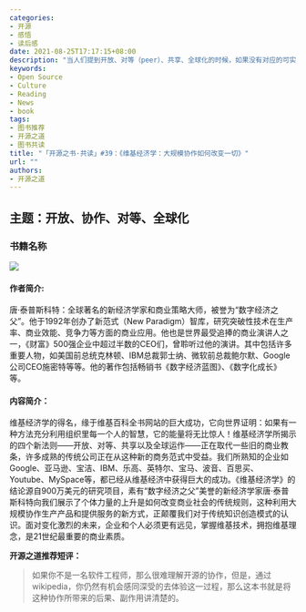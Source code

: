 ```yaml
---
categories:
- 开源
- 感悟
- 读后感
date: 2021-08-25T17:17:15+08:00
description: "当人们提到开放、对等（peer）、共享、全球化的时候，如果没有对应的可实践的事物，如Linux、Apache、Python、Wikipedia、Kubernetes的话，是无法准确理解这四个词汇的意思的，但是如果有人通过书籍整理并专门讲解的话，就另当别论了。"
keywords:
- Open Source
- Culture
- Reading
- News
- book
tags:
- 图书推荐
- 开源之道
- 图书共读
title: "「开源之书·共读」#39：《维基经济学：大规模协作如何改变一切》"
url: ""
authors:
- 开源之道
---
```


## 主题：开放、协作、对等、全球化

### 书籍名称

![](./images/book-reading/wikinomics.jpg)

#### 作者简介:

唐·泰普斯科特：全球著名的新经济学家和商业策略大师，被誉为“数字经济之父”。他于1992年创办了新范式（New Paradigm）智库，研究突破性技术在生产率、商业效能、竞争力等方面的商业应用。他也是世界最受追捧的商业演讲人之一，《财富》500强企业中超过半数的CEO们，曾聆听过他的演讲。其中包括许多重要人物，如美国前总统克林顿、IBM总裁郭士纳、微软前总裁鲍尔默、Google公司CEO施密特等等。他的著作包括畅销书《数字经济蓝图》、《数字化成长》等。

#### 内容简介：

维基经济学的得名，缘于维基百科全书网站的巨大成功，它向世界证明：如果有一种方法充分利用组织里每一个人的智慧，它的能量将无比惊人！维基经济学所揭示的四个新法则——开放、对等、共享以及全球运作——正在取代一些旧的商业教条，许多成熟的传统公司正在从这种新的商务范式中受益。我们所熟知的企业如Google、亚马逊、宝洁、IBM、乐高、英特尔、宝马、波音、百思买、Youtube、MySpace等，都已经从维基经济中获得巨大的成功。《维基经济学》的结论源自900万美元的研究项目，素有“数字经济之父”美誉的新经济学家唐·泰普斯科特向我们展示了个体力量的上升是如何改变商业社会的传统规则，这种利用大规模协作生产产品和提供服务的新方式，正颠覆我们对于传统知识创造模式的认识。面对变化激烈的未来，企业和个人必须更有远见，掌握维基技术，拥抱维基理念，是21世纪最重要的商业素质。

**开源之道推荐短评：**

> 如果你不是一名软件工程师，那么很难理解开源的协作，但是，通过wikipedia，你仍然有机会感同深受的去体验这一过程，那么这本书就是将这种协作所带来的后果、副作用讲清楚的。

